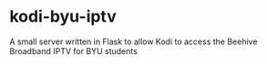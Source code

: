 # kodi-byu-iptv
A small server written in Flask to allow Kodi to access the Beehive Broadband IPTV for BYU students
